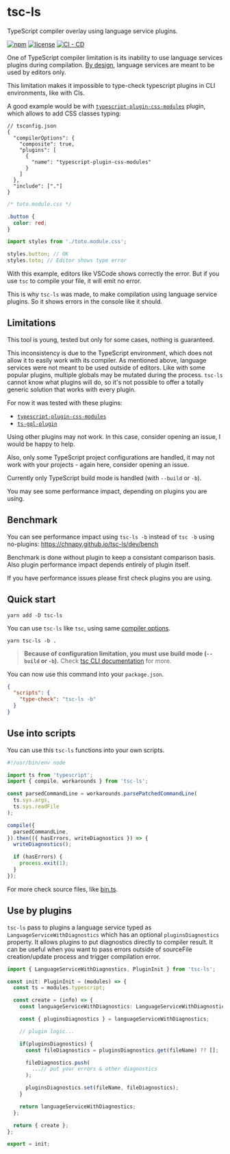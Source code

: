 # tsc-ls

TypeScript compiler overlay using language service plugins.

[![npm](https://img.shields.io/npm/v/tsc-ls)](https://www.npmjs.com/package/tsc-ls)
[![license](https://img.shields.io/npm/l/tsc-ls)](https://github.com/chnapy/tsc-ls/blob/master/LICENSE)
[![CI - CD](https://github.com/Chnapy/tsc-ls/actions/workflows/ci-cd.yml/badge.svg)](https://github.com/Chnapy/tsc-ls/actions/workflows/ci-cd.yml)

One of TypeScript compiler limitation is its inability to use language services plugins during compilation.
[By design](https://github.com/microsoft/TypeScript/wiki/Using-the-Language-Service-API), language services are meant to be used by editors only.

This limitation makes it impossible to type-check typescript plugins in CLI environments, like with CIs.

A good example would be with [`typescript-plugin-css-modules`](https://github.com/mrmckeb/typescript-plugin-css-modules) plugin, which allows to add CSS classes typing:

```json5
// tsconfig.json
{
  "compilerOptions": {
    "composite": true,
    "plugins": [
      {
        "name": "typescript-plugin-css-modules"
      }
    ]
  },
  "include": ["."]
}
```

```css
/* toto.module.css */

.button {
  color: red;
}
```

```ts
import styles from './toto.module.css';

styles.button; // OK
styles.toto; // Editor shows type error
```

With this example, editors like VSCode shows correctly the error. But if you use `tsc` to compile your file, it will emit no error.

This is why `tsc-ls` was made, to make compilation using language service plugins. So it shows errors in the console like it should.

## Limitations

This tool is young, tested but only for some cases, nothing is guaranteed.

This inconsistency is due to the TypeScript environment, which does not allow it to easily work with its compiler. As mentioned above, language services were not meant to be used outside of editors.
Like with some popular plugins, multiple globals may be mutated during the process. `tsc-ls` cannot know what plugins will do, so it's not possible to offer a totally generic solution that works with every plugin.

For now it was tested with these plugins:

- [`typescript-plugin-css-modules`](https://github.com/mrmckeb/typescript-plugin-css-modules)
- [`ts-gql-plugin`](https://github.com/Chnapy/ts-gql-plugin)

Using other plugins may not work. In this case, consider opening an issue, I would be happy to help.

Also, only some TypeScript project configurations are handled, it may not work with your projects - again here, consider opening an issue.

Currently only TypeScript build mode is handled (with `--build` or `-b`).

You may see some performance impact, depending on plugins you are using.

## Benchmark

You can see performance impact using `tsc-ls -b` instead of `tsc -b` using no-plugins: https://chnapy.github.io/tsc-ls/dev/bench

Benchmark is done without plugin to keep a consistant comparison basis. Also plugin performance impact depends entirely of plugin itself.

If you have performance issues please first check plugins you are using.

## Quick start

```
yarn add -D tsc-ls
```

You can use `tsc-ls` like `tsc`, using same [compiler options](https://www.typescriptlang.org/docs/handbook/compiler-options.html#compiler-options).

```
yarn tsc-ls -b .
```

> **Because of configuration limitation, you must use build mode (`--build` or `-b`).** Check [tsc CLI documentation](https://www.typescriptlang.org/docs/handbook/compiler-options.html) for more.

You can now use this command into your `package.json`.

```json
{
  "scripts": {
    "type-check": "tsc-ls -b"
  }
}
```

## Use into scripts

You can use this `tsc-ls` functions into your own scripts.

```ts
#!/usr/bin/env node

import ts from 'typescript';
import { compile, workarounds } from 'tsc-ls';

const parsedCommandLine = workarounds.parsePatchedCommandLine(
  ts.sys.args,
  ts.sys.readFile
);

compile({
  parsedCommandLine,
}).then(({ hasErrors, writeDiagnostics }) => {
  writeDiagnostics();

  if (hasErrors) {
    process.exit(1);
  }
});
```

For more check source files, like [bin.ts](./src/bin.ts).

## Use by plugins

`tsc-ls` pass to plugins a language service typed as `LanguageServiceWithDiagnostics` which has an optional `pluginsDiagnostics` property. It allows plugins to put diagnostics directly to compiler result. It can be useful when you want to pass errors outside of sourceFile creation/update process and trigger compilation error.

```ts
import { LanguageServiceWithDiagnostics, PluginInit } from 'tsc-ls';

const init: PluginInit = (modules) => {
  const ts = modules.typescript;

  const create = (info) => {
    const languageServiceWithDiagnostics: LanguageServiceWithDiagnostics = info.languageService;

    const { pluginsDiagnostics } = languageServiceWithDiagnostics;

    // plugin logic...

    if(pluginsDiagnostics) {
      const fileDiagnostics = pluginsDiagnostics.get(fileName) ?? [];

      fileDiagnostics.push(
        ...// put your errors & other diagnostics
      );

      pluginsDiagnostics.set(fileName, fileDiagnostics);
    }

    return languageServiceWithDiagnostics;
  };

  return { create };
};

export = init;
```
